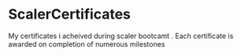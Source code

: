 # ScalerCertificates
My certificates i acheived during scaler bootcamt . Each certificate is awarded on completion of numerous milestones
